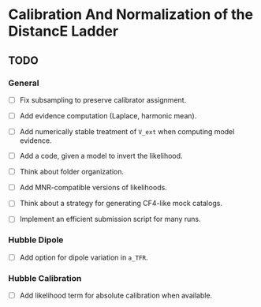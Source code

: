 # Calibration And Normalization of the DistancE Ladder


## TODO

### General
- [ ] Fix subsampling to preserve calibrator assignment.
- [ ] Add evidence computation (Laplace, harmonic mean).
- [ ] Add numerically stable treatment of `V_ext` when computing model evidence.
- [ ] Add a code, given a model to invert the likelihood.

- [ ] Think about folder organization.
- [ ] Add MNR-compatible versions of likelihoods.
- [ ] Think about a strategy for generating CF4-like mock catalogs.
- [ ] Implement an efficient submission script for many runs.

### Hubble Dipole
- [ ] Add option for dipole variation in `a_TFR`.

### Hubble Calibration
- [ ] Add likelihood term for absolute calibration when available.
